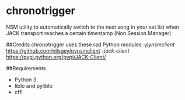 # chronotrigger
NSM utility to automatically switch to the next song in your set list when JACK transport reaches a certain timestamp (Non Session Manager)



##Credits
chronotrigger uses these rad Python modules 
 -*pynsmclient*
 https://github.com/nilsgey/pynsmclient
 -*jack-client* 
 https://pypi.python.org/pypi/JACK-Client/
 
##Requirements
 - Python 3 
 - liblo and pyliblo
 - cffi
 
